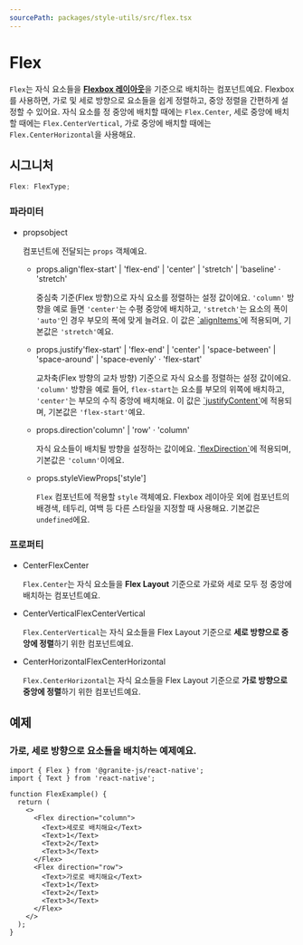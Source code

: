 ```yaml
---
sourcePath: packages/style-utils/src/flex.tsx
---
```


# Flex

`Flex`는 자식 요소들을 [**Flexbox 레이아웃**](https://reactnative.dev/docs/0.72/flexbox)을 기준으로 배치하는 컴포넌트예요. Flexbox를 사용하면, 가로 및 세로 방향으로 요소들을 쉽게 정렬하고, 중앙 정렬을 간편하게 설정할 수 있어요.
자식 요소를 정 중앙에 배치할 때에는 `Flex.Center`, 세로 중앙에 배치할 때에는 `Flex.CenterVertical`, 가로 중앙에 배치할 때에는 `Flex.CenterHorizontal`을 사용해요.

## 시그니처

```typescript
Flex: FlexType;
```

### 파라미터

<ul class="post-parameters-ul">
  <li class="post-parameters-li post-parameters-li-root">
    <span class="post-parameters--name">props</span><span class="post-parameters--type">object</span>
    <br />
    <p class="post-parameters--description">컴포넌트에 전달되는 <code>props</code> 객체예요.</p>
    <ul class="post-parameters-ul">
      <li class="post-parameters-li">
        <span class="post-parameters--name">props.align</span><span class="post-parameters--type">&#39;flex-start&#39; | &#39;flex-end&#39; | &#39;center&#39; | &#39;stretch&#39; | &#39;baseline&#39;</span> · <span class="post-parameters--default">&#39;stretch&#39;</span>
        <br />
        <p class="post-parameters--description">중심축 기준(Flex 방향)으로 자식 요소를 정렬하는 설정 값이에요. <code>&#39;column&#39;</code> 방향을 예로 들면 <code>&#39;center&#39;</code>는 수평 중앙에 배치하고, <code>&#39;stretch&#39;</code>는 요소의 폭이 <code>&#39;auto&#39;</code>인 경우 부모의 폭에 맞게 늘려요. 이 값은 <a href="https://reactnative.dev/docs/0.72/layout-props#alignitems" target="_blank" rel="noreferrer">`alignItems`</a>에 적용되며, 기본값은 <code>&#39;stretch&#39;</code>예요.</p>
      </li>
      <li class="post-parameters-li">
        <span class="post-parameters--name">props.justify</span><span class="post-parameters--type">&#39;flex-start&#39; | &#39;flex-end&#39; | &#39;center&#39; | &#39;space-between&#39; | &#39;space-around&#39; | &#39;space-evenly&#39;</span> · <span class="post-parameters--default">&#39;flex-start&#39;</span>
        <br />
        <p class="post-parameters--description">교차축(Flex 방향의 교차 방향) 기준으로 자식 요소를 정렬하는 설정 값이에요. <code>&#39;column&#39;</code> 방향을 예로 들어, <code>flex-start</code>는 요소를 부모의 위쪽에 배치하고, <code>&#39;center&#39;</code>는 부모의 수직 중앙에 배치해요. 이 값은 <a href="https://reactnative.dev/docs/0.72/layout-props#justifycontent" target="_blank" rel="noreferrer">`justifyContent`</a>에 적용되며, 기본값은 <code>&#39;flex-start&#39;</code>예요.</p>
      </li>
      <li class="post-parameters-li">
        <span class="post-parameters--name">props.direction</span><span class="post-parameters--type">&#39;column&#39; | &#39;row&#39;</span> · <span class="post-parameters--default">&#39;column&#39;</span>
        <br />
        <p class="post-parameters--description">자식 요소들이 배치될 방향을 설정하는 값이에요. <a href="https://reactnative.dev/docs/0.72/layout-props#flexdirection" target="_blank" rel="noreferrer">`flexDirection`</a>에 적용되며, 기본값은 <code>&#39;column&#39;</code>이에요.</p>
      </li>
      <li class="post-parameters-li">
        <span class="post-parameters--name">props.style</span><span class="post-parameters--type">ViewProps[&#39;style&#39;]</span>
        <br />
        <p class="post-parameters--description"><code>Flex</code> 컴포넌트에 적용할 <code>style</code> 객체예요. Flexbox 레이아웃 외에 컴포넌트의 배경색, 테두리, 여백 등 다른 스타일을 지정할 때 사용해요. 기본값은 <code>undefined</code>에요.</p>
      </li>
    </ul>
  </li>
</ul>

### 프로퍼티

<ul class="post-parameters-ul">
  <li class="post-parameters-li post-parameters-li-root">
    <span class="post-parameters--name">Center</span><span class="post-parameters--type">FlexCenter</span>
    <br />
    <p class="post-parameters--description"><code>Flex.Center</code>는 자식 요소들을 <strong>Flex Layout</strong> 기준으로 가로와 세로 모두 정 중앙에 배치하는 컴포넌트예요.</p>
  </li>
</ul>
<ul class="post-parameters-ul">
  <li class="post-parameters-li post-parameters-li-root">
    <span class="post-parameters--name">CenterVertical</span><span class="post-parameters--type">FlexCenterVertical</span>
    <br />
    <p class="post-parameters--description"><code>Flex.CenterVertical</code>는 자식 요소들을 Flex Layout 기준으로 <strong>세로 방향으로 중앙에 정렬</strong>하기 위한 컴포넌트예요.</p>
  </li>
</ul>
<ul class="post-parameters-ul">
  <li class="post-parameters-li post-parameters-li-root">
    <span class="post-parameters--name">CenterHorizontal</span><span class="post-parameters--type">FlexCenterHorizontal</span>
    <br />
    <p class="post-parameters--description"><code>Flex.CenterHorizontal</code>는 자식 요소들을 Flex Layout 기준으로 <strong>가로 방향으로 중앙에 정렬</strong>하기 위한 컴포넌트예요.</p>
  </li>
</ul>

## 예제

### 가로, 세로 방향으로 요소들을 배치하는 예제예요.

```tsx
import { Flex } from '@granite-js/react-native';
import { Text } from 'react-native';

function FlexExample() {
  return (
    <>
      <Flex direction="column">
        <Text>세로로 배치해요</Text>
        <Text>1</Text>
        <Text>2</Text>
        <Text>3</Text>
      </Flex>
      <Flex direction="row">
        <Text>가로로 배치해요</Text>
        <Text>1</Text>
        <Text>2</Text>
        <Text>3</Text>
      </Flex>
    </>
  );
}
```
